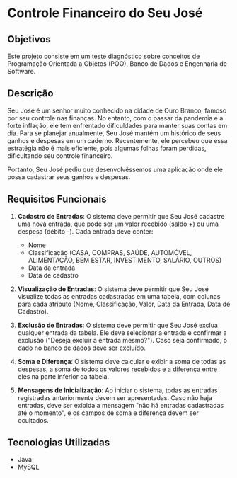 # Controle Financeiro do Seu José

## Objetivos
Este projeto consiste em um teste diagnóstico sobre conceitos de Programação Orientada a Objetos (POO), Banco de Dados e Engenharia de Software.

## Descrição
Seu José é um senhor muito conhecido na cidade de Ouro Branco, famoso por seu controle nas finanças. No entanto, com o passar da pandemia e a forte inflação, ele tem enfrentado dificuldades para manter suas contas em dia. Para se planejar anualmente, Seu José mantém um histórico de seus ganhos e despesas em um caderno. Recentemente, ele percebeu que essa estratégia não é mais eficiente, pois algumas folhas foram perdidas, dificultando seu controle financeiro.

Portanto, Seu José pediu que desenvolvêssemos uma aplicação onde ele possa cadastrar seus ganhos e despesas.

## Requisitos Funcionais

1. **Cadastro de Entradas**: O sistema deve permitir que Seu José cadastre uma nova entrada, que pode ser um valor recebido (saldo +) ou uma despesa (débito -). Cada entrada deve conter:
   - Nome
   - Classificação (CASA, COMPRAS, SAÚDE, AUTOMÓVEL, ALIMENTAÇÃO, BEM ESTAR, INVESTIMENTO, SALÁRIO, OUTROS)
   - Data da entrada
   - Data de cadastro

2. **Visualização de Entradas**: O sistema deve permitir que Seu José visualize todas as entradas cadastradas em uma tabela, com colunas para cada atributo (Nome, Classificação, Valor, Data da Entrada, Data de Cadastro).

3. **Exclusão de Entradas**: O sistema deve permitir que Seu José exclua qualquer entrada da tabela. Ele deve selecionar a entrada e confirmar a exclusão ("Deseja excluir a entrada mesmo?"). Caso seja confirmado, o dado no banco de dados deve ser excluído.

4. **Soma e Diferença**: O sistema deve calcular e exibir a soma de todas as despesas, a soma de todos os valores recebidos e a diferença entre eles na parte inferior da tabela.

5. **Mensagens de Inicialização**: Ao iniciar o sistema, todas as entradas registradas anteriormente devem ser apresentadas. Caso não haja entradas, deve ser exibida a mensagem "não há entradas cadastradas até o momento", e os campos de soma e diferença devem ser ocultados.

## Tecnologias Utilizadas
- Java
- MySQL

